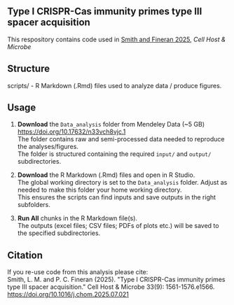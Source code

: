 ## Type I CRISPR-Cas immunity primes type III spacer acquisition
This respository contains code used in [Smith and Fineran 2025](https://doi.org/10.1016/j.chom.2025.07.021), <i>Cell Host & Microbe </i>

## Structure
scripts/ - R Markdown (.Rmd) files used to analyze data / produce figures.

## Usage

1. **Download** the `Data_analysis` folder from Mendeley Data (~5 GB) https://doi.org/10.17632/n33vch8vjc.1   
   The folder contains raw and semi-processed data needed to reproduce the analyses/figures.  
   The folder is structured containing the required `input/` and `output/` subdirectories.

3. **Download** the R Markdown (.Rmd) files and open in R Studio.  
   The global working directory is set to the `Data_analysis` folder.
   Adjust as needed to make this folder your home working directory.  
   This ensures the scripts can find inputs and save outputs in the right subfolders.

5. **Run All** chunks in the R Markdown file(s).  
   The outputs (excel files; CSV files; PDFs of plots etc.) will be saved to the specified subdirectories.

## Citation
   If you re-use code from this analysis please cite: <br>
   Smith, L. M. and P. C. Fineran (2025). "Type I CRISPR-Cas immunity primes type III spacer acquisition." Cell Host & Microbe 33(9): 1561-1576.e1566. https://doi.org/10.1016/j.chom.2025.07.021
	

   


